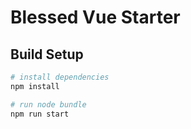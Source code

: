 # Blessed Vue Starter

## Build Setup

``` bash
# install dependencies
npm install

# run node bundle
npm run start
```
